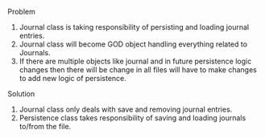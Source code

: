  Problem
 
 1. Journal class is taking responsibility of persisting and loading journal entries.
 2. Journal class will become GOD object handling everything related to Journals.
 3. If there are multiple objects like journal and in future persistence logic changes then there will be change in all files will have to make changes to add new logic of persistence.
 
 Solution
 
 1. Journal class only deals with save and removing journal entries.
 2. Persistence class takes responsibility of saving and loading journals to/from the file.